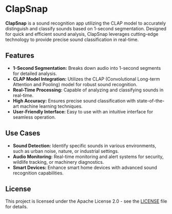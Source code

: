# ClapSnap

**ClapSnap** is a sound recognition app utilizing the CLAP model to accurately distinguish and classify sounds based on 1-second segmentation. Designed for quick and efficient sound analysis, ClapSnap leverages cutting-edge technology to provide precise sound classification in real-time.

## Features
- **1-Second Segmentation:** Breaks down audio into 1-second segments for detailed analysis.
- **CLAP Model Integration:** Utilizes the CLAP (Convolutional Long-term Attention and Pooling) model for robust sound recognition.
- **Real-Time Processing:** Capable of analyzing and classifying sounds in real-time.
- **High Accuracy:** Ensures precise sound classification with state-of-the-art machine learning techniques.
- **User-Friendly Interface:** Easy to use with an intuitive interface for seamless operation.

## Use Cases
- **Sound Detection:** Identify specific sounds in various environments, such as urban noise, nature, or industrial settings.
- **Audio Monitoring:** Real-time monitoring and alert systems for security, wildlife tracking, or machinery diagnostics.
- **Smart Devices:** Enhance smart home devices with advanced sound recognition capabilities.

## License

This project is licensed under the Apache License 2.0 - see the [LICENSE](LICENSE) file for details.

